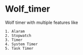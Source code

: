 # Wolf_timer
Wolf timer with multiple features like
```
1. Alaram
2. Stopwatch
3. Timer
4. System Timer
5. Task Timer
```
